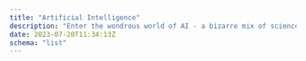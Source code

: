 ```yaml
---
title: "Artificial Intelligence"
description: "Enter the wondrous world of AI - a bizarre mix of science and magic. Decipher the meaning of artificial intelligence, but beware, it's enchanting!"
date: 2023-07-20T11:34:13Z
schema: "list"
---
```

